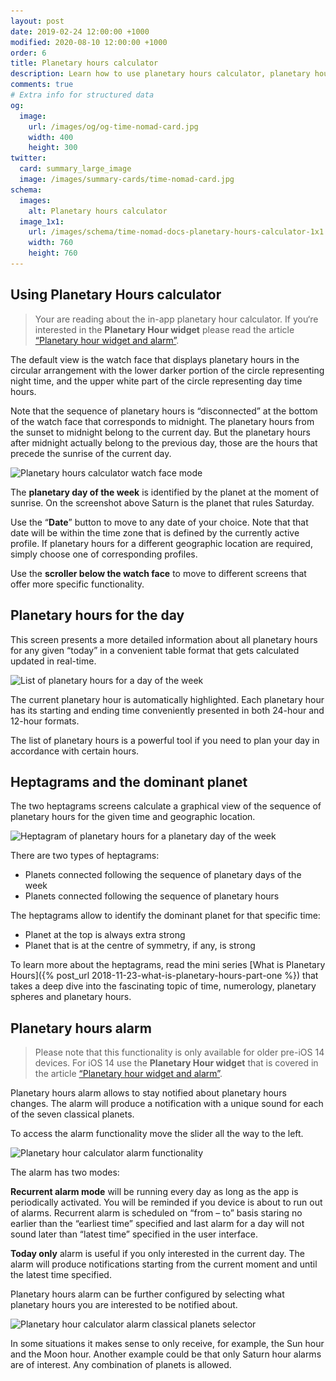 ```yaml
---
layout: post
date: 2019-02-24 12:00:00 +1000
modified: 2020-08-10 12:00:00 +1000
order: 6
title: Planetary hours calculator
description: Learn how to use planetary hours calculator, planetary hours alarm and other tools to work with planetary days of the week.
comments: true
# Extra info for structured data
og:
  image:
    url: /images/og/og-time-nomad-card.jpg
    width: 400
    height: 300
twitter:
  card: summary_large_image
  image: /images/summary-cards/time-nomad-card.jpg
schema:
  images:
    alt: Planetary hours calculator
  image_1x1:
    url: /images/schema/time-nomad-docs-planetary-hours-calculator-1x1.jpg
    width: 760
    height: 760
---
```


## Using Planetary Hours calculator

> Your are reading about the in-app planetary hour calculator. If you‘re interested in the **Planetary Hour widget** please read the article [“Planetary hour widget and alarm”](/documentation/planetary-hour-widget-and-alarm.html).

The default view is the watch face that displays planetary hours in the circular arrangement with the lower darker portion of the circle representing night time, and the upper white part of the circle representing day time hours.

Note that the sequence of planetary hours is “disconnected” at the bottom of the watch face that corresponds to midnight. The planetary hours from the sunset to midnight belong to the current day. But the planetary hours after midnight actually belong to the previous day, those are the hours that precede the sunrise of the current day.

<img loading="lazy" src="/images/docs/planetary-hours-calculator-01.jpg" srcset="/images/docs/planetary-hours-calculator-01.jpg 1x, /images/docs/planetary-hours-calculator-01@2x.jpg 2x" alt="Planetary hours calculator watch face mode">

The **planetary day of the week** is identified by the planet at the moment of sunrise. On the screenshot above Saturn is the planet that rules Saturday.

Use the “**Date**” button to move to any date of your choice. Note that that date will be within the time zone that is defined by the currently active profile. If planetary hours for a different geographic location are required, simply choose one of corresponding profiles.

Use the **scroller below the watch face** to move to different screens that offer more specific functionality.

## Planetary hours for the day

This screen presents a more detailed information about all planetary hours for any given “today” in a convenient table format that gets calculated updated in real-time.

<img loading="lazy" src="/images/docs/planetary-hours-calculator-02.jpg" srcset="/images/docs/planetary-hours-calculator-02.jpg 1x, /images/docs/planetary-hours-calculator-02@2x.jpg 2x" alt="List of planetary hours for a day of the week">

The current planetary hour is automatically highlighted. Each planetary hour has its starting and ending time conveniently presented in both 24-hour and 12-hour formats.

The list of planetary hours is a powerful tool if you need to plan your day in accordance with certain hours.

## Heptagrams and the dominant planet

The two heptagrams  screens calculate a graphical view of the sequence of planetary hours for the given time and geographic location.

<img loading="lazy" src="/images/docs/planetary-hours-calculator-03.jpg" srcset="/images/docs/planetary-hours-calculator-03.jpg 1x, /images/docs/planetary-hours-calculator-03@2x.jpg 2x" alt="Heptagram of planetary hours for a planetary day of the week">

There are two types of heptagrams:

* Planets connected following the sequence of planetary days of the week
* Planets connected following the sequence of planetary hours

The heptagrams allow to identify the dominant planet for that specific time:

* Planet at the top is always extra strong
* Planet that is at the centre of symmetry, if any, is strong

To learn more about the heptagrams, read the mini series [What is Planetary Hours]({% post_url 2018-11-23-what-is-planetary-hours-part-one %}) that takes a deep dive into the fascinating topic of time, numerology, planetary spheres and planetary hours.

## Planetary hours alarm

> Please note that this functionality is only available for older pre-iOS 14 devices. For iOS 14 use the **Planetary Hour widget** that is covered in the article [“Planetary hour widget and alarm”](/documentation/planetary-hour-widget-and-alarm.html).

Planetary hours alarm allows to stay notified about planetary hours changes. The alarm will produce a notification with a unique sound for each of the seven classical planets.

To access the alarm functionality move the slider all the way to the left.

<img loading="lazy" src="/images/docs/planetary-hours-alarm-01.jpg" srcset="/images/docs/planetary-hours-alarm-01.jpg 1x, /images/docs/planetary-hours-alarm-01@2x.jpg 2x" alt="Planetary hour calculator alarm functionality">

The alarm has two modes:

**Recurrent alarm mode** will be running every day as long as the app is periodically activated. You will be reminded if you device is about to run out of alarms. Recurrent alarm is scheduled on “from – to” basis staring no earlier than the “earliest time” specified and last alarm for a day will not sound later than “latest time” specified in the user interface.

**Today only** alarm is useful if you only interested in the current day. The alarm will produce notifications starting from the current moment and until the latest time specified.

Planetary hours alarm can be further configured by selecting what planetary hours you are interested to be notified about.

<img loading="lazy" src="/images/docs/planetary-hours-alarm-02.jpg" srcset="/images/docs/planetary-hours-alarm-02.jpg 1x, /images/docs/planetary-hours-alarm-02@2x.jpg 2x" alt="Planetary hour calculator alarm classical planets selector">

In some situations it makes sense to only receive, for example, the Sun hour and the Moon hour. Another example could be that only Saturn hour alarms are of interest. Any combination of planets is allowed.